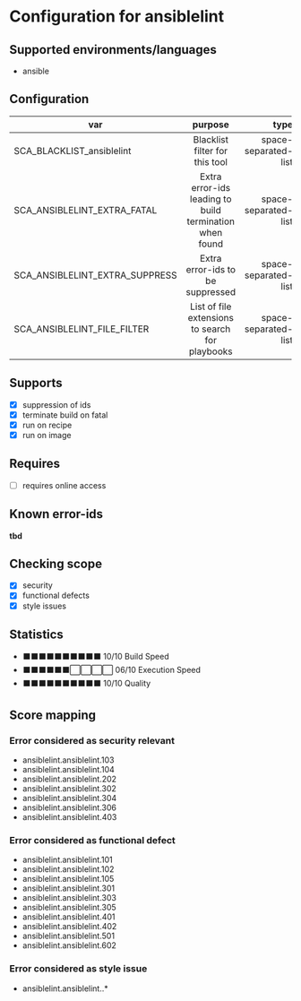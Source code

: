 # Configuration for ansiblelint

## Supported environments/languages

* ansible

## Configuration

| var | purpose | type | default |
| ------------- |:-------------:| -----:| -----:
| SCA_BLACKLIST_ansiblelint | Blacklist filter for this tool | space-separated-list | ""
| SCA_ANSIBLELINT_EXTRA_FATAL | Extra error-ids leading to build termination when found | space-separated-list | ""
| SCA_ANSIBLELINT_EXTRA_SUPPRESS | Extra error-ids to be suppressed | space-separated-list | ""
| SCA_ANSIBLELINT_FILE_FILTER | List of file extensions to search for playbooks | space-separated-list | ".yaml"

## Supports

- [x] suppression of ids
- [x] terminate build on fatal
- [x] run on recipe
- [x] run on image

## Requires

- [ ] requires online access

## Known error-ids

__tbd__

## Checking scope

- [x] security
- [x] functional defects
- [x] style issues

## Statistics

 - ⬛⬛⬛⬛⬛⬛⬛⬛⬛⬛ 10/10 Build Speed
 - ⬛⬛⬛⬛⬛⬛⬜⬜⬜⬜ 06/10 Execution Speed
 - ⬛⬛⬛⬛⬛⬛⬛⬛⬛⬛ 10/10 Quality

## Score mapping

### Error considered as security relevant

* ansiblelint.ansiblelint.103
* ansiblelint.ansiblelint.104
* ansiblelint.ansiblelint.202
* ansiblelint.ansiblelint.302
* ansiblelint.ansiblelint.304
* ansiblelint.ansiblelint.306
* ansiblelint.ansiblelint.403

### Error considered as functional defect

* ansiblelint.ansiblelint.101
* ansiblelint.ansiblelint.102
* ansiblelint.ansiblelint.105
* ansiblelint.ansiblelint.301
* ansiblelint.ansiblelint.303
* ansiblelint.ansiblelint.305
* ansiblelint.ansiblelint.401
* ansiblelint.ansiblelint.402
* ansiblelint.ansiblelint.501
* ansiblelint.ansiblelint.602

### Error considered as style issue

* ansiblelint.ansiblelint..*